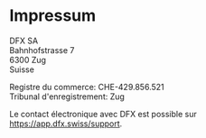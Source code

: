 # Impressum

DFX SA    
Bahnhofstrasse 7  
6300 Zug  
Suisse

Registre du commerce: CHE-429.856.521  
Tribunal d'enregistrement: Zug
  
Le contact électronique avec DFX est possible sur https://app.dfx.swiss/support.
